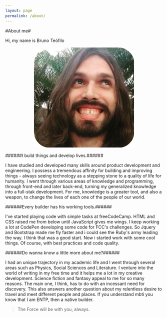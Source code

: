 ```yaml
---
layout: page
permalink: /about/
---
```



#About me#


Hi, my name is Bruno Teófilo

<div style="text-align:center"><img src ="/assets/images/oie_jpg.png" alt="Look that flying code" /></div>


######I build things and develop lives.######


I have studied and developed many skills around product development and engineering.
I possess a tremendous affinity for building and improving things - always seeing technology as a stepping stone to a quality of life for humanity.
I went through various areas of knowledge and programming, through front-end and later back-end, turning my generalized knowledge into a full-stak development.
For me, knowledge is a greater tool, and also a weapon, to change the lives of each one of the people of our world.


######Every builder has his working tools.######


I've started playing code with simple tasks at freeCodeCamp. HTML and CSS raised me from below until JavaScript gives me wings. I keep working a lot at CodePen developing some code for FCC's challenges. So Jquery and Bootstrap made me fly faster and i could see the Ruby's army leading the way. I think that was a good start. Now i started work with some cool things. Of course, with best practices and code quality.


######Do wanna know a little more about me?######


I had an unique trajectory in my academic life and I went through several areas such as Physics, Social Sciences and Literature.
I venture into the world of writing in my free time and it helps me a lot in my creative development. Science fiction and fantasy appeal to me for so many reasons.
The main one, I think, has to do with an incessant need for discovery. This also answers another question about my relentless desire to travel and meet different people and places.
If you understand mbti you know that I am ENTP, then a native builder.

>The Force will be with you, always.
